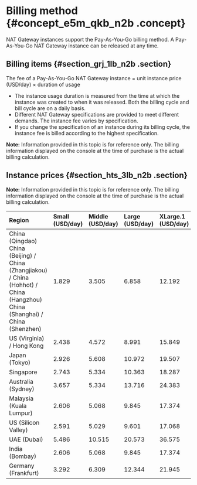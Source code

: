 # Billing method {#concept_e5m_qkb_n2b .concept}

NAT Gateway instances support the Pay-As-You-Go billing method. A Pay-As-You-Go NAT Gateway instance can be released at any time.

## Billing items {#section_grj_1lb_n2b .section}

The fee of a Pay-As-You-Go NAT Gateway instance = unit instance price \(USD/day\) × duration of usage

-   The instance usage duration is measured from the time at which the instance was created to when it was released. Both the billing cycle and bill cycle are on a daily basis.
-   Different NAT Gateway specifications are provided to meet different demands. The instance fee varies by specification.
-   If you change the specification of an instance during its billing cycle, the instance fee is billed according to the highest specification.

**Note:** Information provided in this topic is for reference only. The billing information displayed on the console at the time of purchase is the actual billing calculation.

## Instance prices {#section_hts_3lb_n2b .section}

**Note:** Information provided in this topic is for reference only. The billing information displayed on the console at the time of purchase is the actual billing calculation.

|Region|Small \(USD/day\)|Middle \(USD/day\)|Large \(USD/day\)|XLarge.1 \(USD/day\)|
|:-----|:----------------|:-----------------|:----------------|:-------------------|
|China \(Qingdao\) China \(Beijing\) / China \(Zhangjiakou\) / China \(Hohhot\) / China \(Hangzhou\) China \(Shanghai\) / China \(Shenzhen\)|1.829|3.505|6.858|12.192|
|US \(Virginia\) / Hong Kong|2.438|4.572|8.991|15.849|
|Japan \(Tokyo\)|2.926|5.608|10.972|19.507|
|Singapore|2.743|5.334|10.363|18.287|
|Australia \(Sydney\)|3.657|5.334|13.716|24.383|
|Malaysia \(Kuala Lumpur\)|2.606|5.068|9.845|17.374|
|US \(Silicon Valley\)|2.591|5.029|9.601|17.068|
|UAE \(Dubai\)|5.486|10.515|20.573|36.575|
|India \(Bombay\)|2.606|5.068|9.845|17.374|
|Germany \(Frankfurt\)|3.292|6.309|12.344|21.945|

